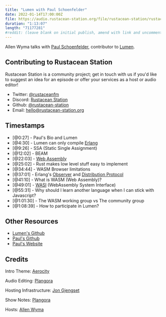 ```yaml
---
title: "Lumen with Paul Schoenfelder"
date: 2022-01-14T17:00:00Z
file: https://audio.rustacean-station.org/file/rustacean-station/rustacean-station-e054-paul-schoenfelder.mp3
duration: "1:13:07"
length: "71177281"
#reddit: (leave blank on initial publish, amend with link and uncomment this line after Reddit thread has been posted)
---
```

Allen Wyma talks with [Paul Schoenfelder](https://twitter.com/gotbones), contributor to [Lumen](https://getlumen.org/).


## Contributing to Rustacean Station

Rustacean Station is a community project; get in touch with us if you'd like to suggest an idea for an episode or offer your services as a host or audio editor!

- Twitter: [@rustaceanfm](https://twitter.com/rustaceanfm)
- Discord: [Rustacean Station](https://discord.gg/cHc3Gyc)
- Github: [@rustacean-station](https://github.com/rustacean-station/)
- Email: [hello@rustacean-station.org](mailto:hello@rustacean-station.org)

## Timestamps 

- [@0:27] - Paul's Bio and Lumen
- [@4:30] - Lumen can only compile [Erlang](https://www.erlang.org/)
- [@9:26] - SSA (Static Single Assignment) 
- [@12:02] - BEAM
- [@22:03] - [Web Assembly](https://webassembly.org/)
- [@25:02] - Rust makes low level stuff easy to implement
- [@34:44] - WASM Browser limitations
- [@37:01] - Erlang's [Observer](https://www.erlang.org/doc/apps/observer/observer_ug.html) and [Distribution Protocol](https://www.erlang.org/doc/apps/erts/erl_dist_protocol.html)
- [@41:10] - What is WASM (Web Assembly)?
- [@49:01] - [WASI](https://wasi.dev/) (WebAssembly System Interface)
- [@55:31] - Why should I learn another language when I can stick with Javascript?
- [@1:01:30] - The WASM working group vs The community group
- [@1:08:39] - How to participate in Lumen?

## Other Resources
- [Lumen's Github](https://github.com/lumen/lumen)
- [Paul's Github](https://github.com/bitwalker)
- [Paul's Website](http://bitwalker.org/)

## Credits
Intro Theme: [Aerocity](https://twitter.com/AerocityMusic)

Audio Editing: [Plangora](https://twitter.com/plangora)

Hosting Infrastructure: [Jon Gjengset](https://twitter.com/jonhoo/)

Show Notes: [Plangora](https://twitter.com/plangora)

Hosts: [Allen Wyma](https://twitter.com/allenwyma)